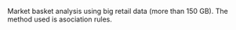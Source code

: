 Market basket analysis using big retail data (more than 150 GB). The method used is asociation rules. 
